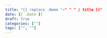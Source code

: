 ```yaml
---
title: "{{ replace .Name "-" " " | title }}"
date: {{ .Date }}
draft: true
categories: [""]
tags: ["", ""]
---
```


